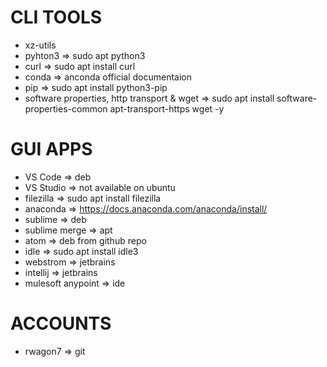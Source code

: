# CLI TOOLS
- xz-utils
- pyhton3 => sudo apt python3
- curl => sudo apt install curl
- conda => anconda official documentaion
- pip => sudo apt install python3-pip
- software properties, http transport & wget => sudo apt install software-properties-common apt-transport-https wget -y
  
# GUI APPS
- VS Code => deb
- VS Studio => not available on ubuntu
- filezilla => sudo apt install filezilla
- anaconda => https://docs.anaconda.com/anaconda/install/
- sublime => deb
- sublime merge => apt
- atom => deb from github repo
- idle => sudo apt install idle3
- webstrom => jetbrains
- intellij => jetbrains
- mulesoft anypoint => ide
  
# ACCOUNTS
- rwagon7 => git
